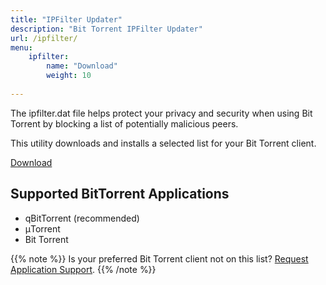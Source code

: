 ```yaml
---
title: "IPFilter Updater"
description: "Bit Torrent IPFilter Updater"
url: /ipfilter/
menu:
    ipfilter:
        name: "Download"
        weight: 10
        
---
```


The ipfilter.dat file helps protect your privacy and security when using Bit Torrent by blocking a list of potentially malicious peers.

This utility downloads and installs a selected list for your Bit Torrent client.

<a href="https://github.com/DavidMoore/ipfilter/releases/download/3.0.0-beta1/IPFilter.msi" class="f3 ph3 pv1 br2 dib bg-accent-color-dark hover-bg-blue link white">Download</a>

## Supported BitTorrent Applications

* qBitTorrent (recommended)
* μTorrent
* Bit Torrent

{{% note %}}
Is your preferred Bit Torrent client not on this list? [Request Application Support](https://github.com/DavidMoore/ipfilter/issues/new?labels=feature&title=Support%20new%20application:).
{{% /note %}}